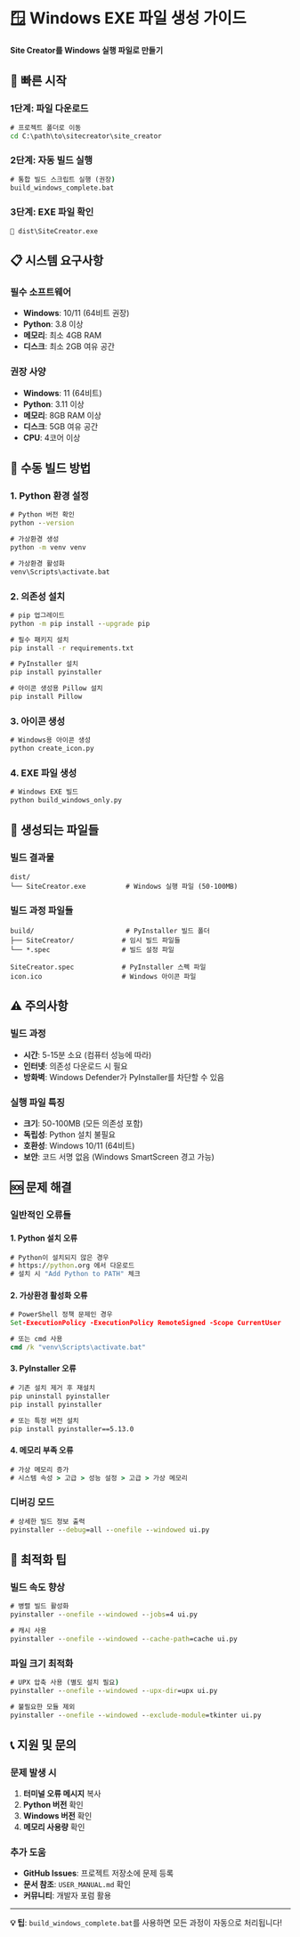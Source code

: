 # 🪟 Windows EXE 파일 생성 가이드

**Site Creator를 Windows 실행 파일로 만들기**

## 🚀 빠른 시작

### 1단계: 파일 다운로드
```cmd
# 프로젝트 폴더로 이동
cd C:\path\to\sitecreator\site_creator
```

### 2단계: 자동 빌드 실행
```cmd
# 통합 빌드 스크립트 실행 (권장)
build_windows_complete.bat
```

### 3단계: EXE 파일 확인
```
📁 dist\SiteCreator.exe
```

## 📋 시스템 요구사항

### 필수 소프트웨어
- **Windows**: 10/11 (64비트 권장)
- **Python**: 3.8 이상
- **메모리**: 최소 4GB RAM
- **디스크**: 최소 2GB 여유 공간

### 권장 사양
- **Windows**: 11 (64비트)
- **Python**: 3.11 이상
- **메모리**: 8GB RAM 이상
- **디스크**: 5GB 여유 공간
- **CPU**: 4코어 이상

## 🔧 수동 빌드 방법

### 1. Python 환경 설정
```cmd
# Python 버전 확인
python --version

# 가상환경 생성
python -m venv venv

# 가상환경 활성화
venv\Scripts\activate.bat
```

### 2. 의존성 설치
```cmd
# pip 업그레이드
python -m pip install --upgrade pip

# 필수 패키지 설치
pip install -r requirements.txt

# PyInstaller 설치
pip install pyinstaller

# 아이콘 생성용 Pillow 설치
pip install Pillow
```

### 3. 아이콘 생성
```cmd
# Windows용 아이콘 생성
python create_icon.py
```

### 4. EXE 파일 생성
```cmd
# Windows EXE 빌드
python build_windows_only.py
```

## 📁 생성되는 파일들

### 빌드 결과물
```
dist/
└── SiteCreator.exe          # Windows 실행 파일 (50-100MB)
```

### 빌드 과정 파일들
```
build/                       # PyInstaller 빌드 폴더
├── SiteCreator/            # 임시 빌드 파일들
└── *.spec                  # 빌드 설정 파일

SiteCreator.spec            # PyInstaller 스펙 파일
icon.ico                    # Windows 아이콘 파일
```

## ⚠️ 주의사항

### 빌드 과정
- **시간**: 5-15분 소요 (컴퓨터 성능에 따라)
- **인터넷**: 의존성 다운로드 시 필요
- **방화벽**: Windows Defender가 PyInstaller를 차단할 수 있음

### 실행 파일 특징
- **크기**: 50-100MB (모든 의존성 포함)
- **독립성**: Python 설치 불필요
- **호환성**: Windows 10/11 (64비트)
- **보안**: 코드 서명 없음 (Windows SmartScreen 경고 가능)

## 🆘 문제 해결

### 일반적인 오류들

#### 1. Python 설치 오류
```cmd
# Python이 설치되지 않은 경우
# https://python.org 에서 다운로드
# 설치 시 "Add Python to PATH" 체크
```

#### 2. 가상환경 활성화 오류
```cmd
# PowerShell 정책 문제인 경우
Set-ExecutionPolicy -ExecutionPolicy RemoteSigned -Scope CurrentUser

# 또는 cmd 사용
cmd /k "venv\Scripts\activate.bat"
```

#### 3. PyInstaller 오류
```cmd
# 기존 설치 제거 후 재설치
pip uninstall pyinstaller
pip install pyinstaller

# 또는 특정 버전 설치
pip install pyinstaller==5.13.0
```

#### 4. 메모리 부족 오류
```cmd
# 가상 메모리 증가
# 시스템 속성 > 고급 > 성능 설정 > 고급 > 가상 메모리
```

### 디버깅 모드
```cmd
# 상세한 빌드 정보 출력
pyinstaller --debug=all --onefile --windowed ui.py
```

## 🎯 최적화 팁

### 빌드 속도 향상
```cmd
# 병렬 빌드 활성화
pyinstaller --onefile --windowed --jobs=4 ui.py

# 캐시 사용
pyinstaller --onefile --windowed --cache-path=cache ui.py
```

### 파일 크기 최적화
```cmd
# UPX 압축 사용 (별도 설치 필요)
pyinstaller --onefile --windowed --upx-dir=upx ui.py

# 불필요한 모듈 제외
pyinstaller --onefile --windowed --exclude-module=tkinter ui.py
```

## 📞 지원 및 문의

### 문제 발생 시
1. **터미널 오류 메시지** 복사
2. **Python 버전** 확인
3. **Windows 버전** 확인
4. **메모리 사용량** 확인

### 추가 도움
- **GitHub Issues**: 프로젝트 저장소에 문제 등록
- **문서 참조**: `USER_MANUAL.md` 확인
- **커뮤니티**: 개발자 포럼 활용

---

**💡 팁**: `build_windows_complete.bat`를 사용하면 모든 과정이 자동으로 처리됩니다!
